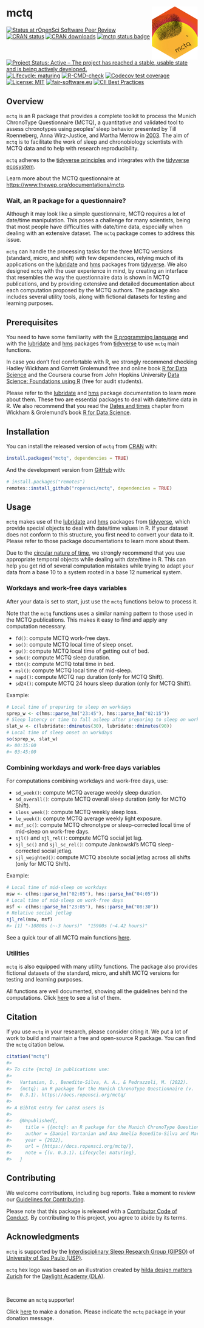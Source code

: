
<!-- README.md is generated from README.Rmd. Please edit that file -->

# mctq <a href = "https://docs.ropensci.org/mctq/"><img src = "man/figures/logo.png" align="right" height="139" /></a>

<!-- badges: start -->

[![Status at rOpenSci Software Peer
Review](https://badges.ropensci.org/434_status.svg)](https://github.com/ropensci/software-review/issues/434)
[![CRAN
status](https://www.r-pkg.org/badges/version/mctq)](https://cran.r-project.org/package=mctq)
[![CRAN
downloads](https://cranlogs.r-pkg.org/badges/grand-total/mctq)](https://cran.r-project.org/package=mctq)
[![mctq status
badge](https://ropensci.r-universe.dev/badges/mctq)](https://ropensci.r-universe.dev)
[![Project Status: Active – The project has reached a stable, usable
state and is being actively
developed.](https://www.repostatus.org/badges/latest/active.svg)](https://www.repostatus.org/#active)
[![Lifecycle:
maturing](https://img.shields.io/badge/lifecycle-maturing-blue.svg)](https://lifecycle.r-lib.org/articles/stages.html#maturing)
[![R-CMD-check](https://github.com/ropensci/mctq/workflows/R-CMD-check/badge.svg)](https://github.com/ropensci/mctq/actions)
[![Codecov test
coverage](https://codecov.io/gh/ropensci/mctq/branch/main/graph/badge.svg)](https://app.codecov.io/gh/ropensci/mctq?branch=main)
[![License:
MIT](https://img.shields.io/badge/license-MIT-green)](https://choosealicense.com/licenses/mit/)
[![fair-software.eu](https://img.shields.io/badge/fair--software.eu-%E2%97%8F%20%20%E2%97%8F%20%20%E2%97%8F%20%20%E2%97%8F%20%20%E2%97%8F-green)](https://fair-software.eu)
[![CII Best
Practices](https://bestpractices.coreinfrastructure.org/projects/6244/badge)](https://bestpractices.coreinfrastructure.org/projects/6244)
<!-- badges: end -->

## Overview

`mctq` is an R package that provides a complete toolkit to process the
Munich ChronoType Questionnaire (MCTQ), a quantitative and validated
tool to assess chronotypes using peoples’ sleep behavior presented by
Till Roenneberg, Anna Wirz-Justice, and Martha Merrow in
[2003](https://doi.org/10.1177/0748730402239679). The aim of `mctq` is
to facilitate the work of sleep and chronobiology scientists with MCTQ
data and to help with research reproducibility.

`mctq` adheres to the [tidyverse
principles](https://tidyverse.tidyverse.org/articles/manifesto.html) and
integrates with the [tidyverse ecosystem](https://www.tidyverse.org/).

Learn more about the MCTQ questionnaire at
<https://www.thewep.org/documentations/mctq>.

### Wait, an R package for a questionnaire?

Although it may look like a simple questionnaire, MCTQ requires a lot of
date/time manipulation. This poses a challenge for many scientists,
being that most people have difficulties with date/time data, especially
when dealing with an extensive dataset. The `mctq` package comes to
address this issue.

`mctq` can handle the processing tasks for the three MCTQ versions
(standard, micro, and shift) with few dependencies, relying much of its
applications on the [lubridate](https://lubridate.tidyverse.org/) and
[hms](https://hms.tidyverse.org/) packages from
[tidyverse](https://www.tidyverse.org/). We also designed `mctq` with
the user experience in mind, by creating an interface that resembles the
way the questionnaire data is shown in MCTQ publications, and by
providing extensive and detailed documentation about each computation
proposed by the MCTQ authors. The package also includes several utility
tools, along with fictional datasets for testing and learning purposes.

## Prerequisites

You need to have some familiarity with the [R programming
language](https://www.r-project.org/) and with the
[lubridate](https://lubridate.tidyverse.org/) and
[hms](https://hms.tidyverse.org/) packages from
[tidyverse](https://www.tidyverse.org/) to use `mctq` main functions.

In case you don’t feel comfortable with R, we strongly recommend
checking Hadley Wickham and Garrett Grolemund free and online book [R
for Data Science](https://r4ds.had.co.nz/) and the Coursera course from
John Hopkins University [Data Science: Foundations using
R](https://www.coursera.org/specializations/data-science-foundations-r)
(free for audit students).

Please refer to the [lubridate](https://lubridate.tidyverse.org/) and
[hms](https://hms.tidyverse.org/) package documentation to learn more
about them. These two are essential packages to deal with date/time data
in R. We also recommend that you read the [Dates and
times](https://r4ds.had.co.nz/dates-and-times.html) chapter from Wickham
& Grolemund’s book [R for Data Science](https://r4ds.had.co.nz/).

## Installation

You can install the released version of `mctq` from
[CRAN](https://CRAN.R-project.org/package=mctq) with:

``` r
install.packages("mctq", dependencies = TRUE)
```

And the development version from [GitHub](https://github.com/) with:

``` r
# install.packages("remotes")
remotes::install_github("ropensci/mctq", dependencies = TRUE)
```

## Usage

`mctq` makes use of the [lubridate](https://lubridate.tidyverse.org/)
and [hms](https://hms.tidyverse.org/) packages from
[tidyverse](https://www.tidyverse.org/), which provide special objects
to deal with date/time values in R. If your dataset does not conform to
this structure, you first need to convert your data to it. Please refer
to those package documentations to learn more about them.

Due to the [circular nature of time](https://youtu.be/eelVqfm8vVc), we
strongly recommend that you use appropriate temporal objects while
dealing with date/time in R. This can help you get rid of several
computation mistakes while trying to adapt your data from a base 10 to a
system rooted in a base 12 numerical system.

### Workdays and work-free days variables

After your data is set to start, just use the `mctq` functions below to
process it.

Note that the `mctq` functions uses a similar naming pattern to those
used in the MCTQ publications. This makes it easy to find and apply any
computation necessary.

-   `fd()`: compute MCTQ work-free days.
-   `so()`: compute MCTQ local time of sleep onset.
-   `gu()`: compute MCTQ local time of getting out of bed.
-   `sdu()`: compute MCTQ sleep duration.
-   `tbt()`: compute MCTQ total time in bed.
-   `msl()`: compute MCTQ local time of mid-sleep.
-   `napd()`: compute MCTQ nap duration (only for MCTQ Shift).
-   `sd24()`: compute MCTQ 24 hours sleep duration (only for MCTQ
    Shift).

Example:

``` r
# Local time of preparing to sleep on workdays
sprep_w <- c(hms::parse_hm("23:45"), hms::parse_hm("02:15"))
# Sleep latency or time to fall asleep after preparing to sleep on workdays
slat_w <- c(lubridate::dminutes(30), lubridate::dminutes(90))
# Local time of sleep onset on workdays
so(sprep_w, slat_w)
#> 00:15:00
#> 03:45:00
```

### Combining workdays and work-free days variables

For computations combining workdays and work-free days, use:

-   `sd_week()`: compute MCTQ average weekly sleep duration.
-   `sd_overall()`: compute MCTQ overall sleep duration (only for MCTQ
    Shift).
-   `sloss_week()`: compute MCTQ weekly sleep loss.
-   `le_week()`: compute MCTQ average weekly light exposure.
-   `msf_sc()`: compute MCTQ chronotype or sleep-corrected local time of
    mid-sleep on work-free days.
-   `sjl()` and `sjl_rel()`: compute MCTQ social jet lag.
-   `sjl_sc()` and `sjl_sc_rel()`: compute Jankowski’s MCTQ
    sleep-corrected social jetlag.
-   `sjl_weighted()`: compute MCTQ absolute social jetlag across all
    shifts (only for MCTQ Shift).

Example:

``` r
# Local time of mid-sleep on workdays
msw <- c(hms::parse_hm("02:05"), hms::parse_hm("04:05"))
# Local time of mid-sleep on work-free days
msf <- c(hms::parse_hm("23:05"), hms::parse_hm("08:30"))
# Relative social jetlag
sjl_rel(msw, msf)
#> [1] "-10800s (~-3 hours)"  "15900s (~4.42 hours)"
```

See a quick tour of all MCTQ main functions
[here](https://docs.ropensci.org/mctq/articles/mctq.html).

### Utilities

`mctq` is also equipped with many utility functions. The package also
provides fictional datasets of the standard, micro, and shift MCTQ
versions for testing and learning purposes.

All functions are well documented, showing all the guidelines behind the
computations. Click
[here](https://docs.ropensci.org/mctq/reference/index.html) to see a
list of them.

## Citation

If you use `mctq` in your research, please consider citing it. We put a
lot of work to build and maintain a free and open-source R package. You
can find the `mctq` citation below.

``` r
citation("mctq")
#> 
#> To cite {mctq} in publications use:
#> 
#>   Vartanian, D., Benedito-Silva, A. A., & Pedrazzoli, M. (2022).
#>   {mctq}: an R package for the Munich ChronoType Questionnaire (v.
#>   0.3.1). https://docs.ropensci.org/mctq/
#> 
#> A BibTeX entry for LaTeX users is
#> 
#>   @Unpublished{,
#>     title = {{mctq}: an R package for the Munich ChronoType Questionnaire},
#>     author = {Daniel Vartanian and Ana Amelia Benedito-Silva and Mario Pedrazzoli},
#>     year = {2022},
#>     url = {https://docs.ropensci.org/mctq/},
#>     note = {(v. 0.3.1). Lifecycle: maturing},
#>   }
```

## Contributing

We welcome contributions, including bug reports. Take a moment to review
our [Guidelines for
Contributing](https://docs.ropensci.org/mctq/CONTRIBUTING.html).

Please note that this package is released with a [Contributor Code of
Conduct](https://ropensci.org/code-of-conduct/). By contributing to this
project, you agree to abide by its terms.

## Acknowledgments

`mctq` is supported by the [Interdisciplinary Sleep Research Group
(GIPSO)](https://gipso.netlify.app/) of [University of Sao Paulo
(USP)](http://usp.br/).

`mctq` hex logo was based on an illustration created by [hilda design
matters Zurich](https://hilda.ch/) for the [Daylight Academy
(DLA)](https://daylight.academy/).

<br>

Become an `mctq` supporter!

Click [here](https://github.com/sponsors/danielvartan) to make a
donation. Please indicate the `mctq` package in your donation message.
